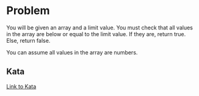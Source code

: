 # Problem

You will be given an array and a limit value. You must check that all values in the array are below or equal to the limit value. If they are, return true. Else, return false.

You can assume all values in the array are numbers.

## Kata

[Link to Kata](https://www.codewars.com/kata/57cc981a58da9e302a000214)
